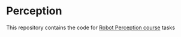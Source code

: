 # Perception
This repository contains the code for [Robot Perception course](https://eva2.inf.h-brs.de/studium/curriculum/2017/matrix/mas/524/en/) tasks 
